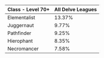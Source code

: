 Class - Level 70+|All Delve Leagues|
-|-|
Elementalist|13.37%|
Juggernaut|9.77%|
Pathfinder|9.25%|
Hierophant|8.35%|
Necromancer|7.58%|


